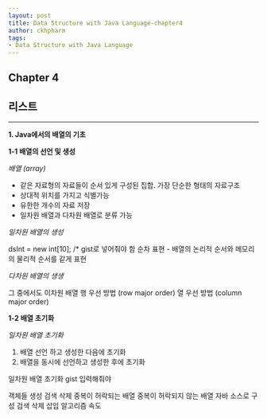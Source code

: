 ```yaml
---
layout: post
title: Data Structure with Java Language-chapter4
author: ckhpharm
tags:
- Data Structure with Java Language
---
```


## Chapter 4

## 리스트
-----

__1. Java에서의 배열의 기초__

__1-1 배열의 선언 및 생성__

*배열 (array)*  
- 같은 자료형의 자료들이 순서 있게 구성된 집합. 가장 단순한 형태의 자료구조
- 상대적 위치를 가지고 식별가능
- 유한한 개수의 자료 저장
- 일차원 배열과 다차원 배열로 분류 가능

*일차원 배열의 생성*

dsInt = new int[10]; /* gist로 넣어줘야 함
순차 표현 - 배열의 논리적 순서와 메모리의 물리적 순서를 같게 표현

*다차원 배열의 생생*

그 중에서도 이차원 배열
행 우선 방법 (row major order)
열 우선 방법 (column major order)

__1-2 배열 초기화__

*일차원 배열 초기화*

1. 배열 선언 하고 생성한 다음에 초기화
2. 배열을 동시에 선언하고 생성한 후에 초기화

일차원 배열 초기화 gist 입력해줘야





객체들 생성
검색 삭제
중복이 허락되는 배열
중복이 허락되지 않는 배열
자바 소스로 구성
검색 삭제 삽입
알고리즘 속도
